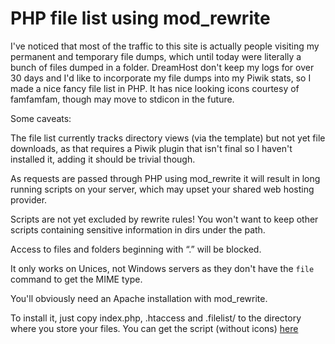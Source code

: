 # PHP file list using mod_rewrite

I've noticed that most of the traffic to this site is actually people visiting
my permanent and temporary file dumps, which until today were literally a bunch
of files dumped in a folder. DreamHost don't keep my logs for over 30 days and
I'd like to incorporate my file dumps into my Piwik stats, so I made a nice
fancy file list in PHP. It has nice looking icons courtesy of famfamfam, though
may move to stdicon in the future.

Some caveats:

The file list currently tracks directory views (via the template) but not yet
file downloads, as that requires a Piwik plugin that isn't final so I haven't
installed it, adding it should be trivial though.

As requests are passed through PHP using mod_rewrite it will result in long
running scripts on your server, which may upset your shared web hosting provider.

Scripts are not yet excluded by rewrite rules! You won't want to keep other
scripts containing sensitive information in dirs under the path.

Access to files and folders beginning with “.” will be blocked.

It only works on Unices, not Windows servers as they don't have the `file`
command to get the MIME type.

You'll obviously need an Apache installation with mod_rewrite.

To install it, just copy index.php, .htaccess and .filelist/ to the directory
where you store your files. You can get the script (without icons) 
[here](/dev/php/file-list)